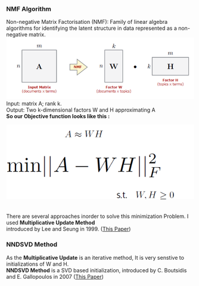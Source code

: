 ### NMF Algorithm
Non-negative Matrix Factorisation (NMF): Family of linear algebra
algorithms for identifying the latent structure in data represented
as a non-negative matrix.
<br>
<img src="notebook_images/nmf.png">
<br>
<pr>Input: matrix A; rank k.<br>
Output: Two k-dimensional factors W and H approximating A</pr><br>
<b>So our Objective function looks like this :</b>
<br>


<img src="notebook_images/nmf2.png">
<br>
<br>
<br>
<pr>There are several approaches inorder to solve this minimization Problem. 
I used <b>Multiplicative Update Method</b> <br>introduced by Lee and Seung in 1999. (<a href="https://papers.nips.cc/paper/1861-algorithms-for-non-negative-matrix-factorization.pdf">This Paper</a>)</pr>

### NNDSVD Method
As the <b>Multiplicative Update</b> is an iterative method, It is very senstive to initializations of W and H. <br>
<b>NNDSVD Method</b> is a SVD based initialization, introduced by C. Boutsidis and E. Gallopoulos in 2007 (<a href="http://scgroup.hpclab.ceid.upatras.gr/faculty/stratis/Papers/HPCLAB020107.pdf">This Paper</a>)
